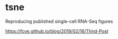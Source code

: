 # tsne
Reproducing published single-cell RNA-Seq figures

https://fcve.github.io/blog/2019/02/16/Third-Post
